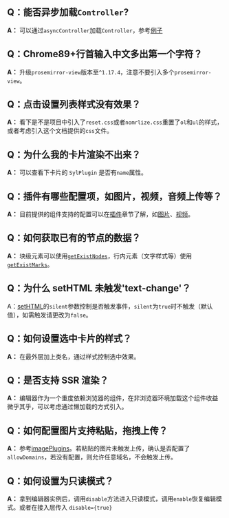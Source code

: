 ## Q：能否异步加载`Controller`?

**A：** 可以通过`asyncController`加载`Controller`，参考[例子](/zh-cn/chapters/syl-plugin?id=基本结构)

## Q：Chrome89+行首输入中文多出第一个字符？

**A：** 升级`prosemirror-view`版本至`^1.17.4`，注意不要引入多个`prosemirror-view`。

## Q：点击设置列表样式没有效果？

**A：** 看下是不是项目中引入了`reset.css`或者`nomrlize.css`重置了`ol`和`ul`的样式，或者考虑引入这个文档提供的`css`文件。

## Q：为什么我的卡片渲染不出来？

**A：** 可以查看下卡片的 `SylPlugin` 是否有`name`属性。

## Q：插件有哪些配置项，如图片，视频，音频上传等？

**A：** 目前提供的组件支持的配置可以在[插件](/zh-cn/plugins/README)章节了解，如[图片](/zh-cn/plugins/image)、[视频](/zh-cn/plugins/video)。

## Q：如何获取已有的节点的数据？

**A：** 块级元素可以使用[`getExistNodes`](/zh-cn/api?id=getexistnodes)，行内元素（文字样式等）使用[`getExistMarks`](/zh-cn/api?id=getexistmarks)。

## Q：为什么 setHTML 未触发'text-change'？

A：[setHTML](/zh-cn/api?id=sethtml)的`silent`参数控制是否触发事件，`silent`为`true`时不触发（默认值），如需触发请更改为`false`。

## Q：如何设置选中卡片的样式？

**A：** 在最外层加上类名，通过样式控制选中效果。

## Q：是否支持 SSR 渲染？

**A：** 编辑器作为一个重度依赖浏览器的组件，在非浏览器环境加载这个组件收益微乎其乎，可以考虑通过懒加载的方式引入。

## Q：如何配置图片支持粘贴，拖拽上传？

**A：** 参考[imagePlugins](/zh-cn/plugins/image)。若粘贴的图片未触发上传，确认是否配置了`allowDomains`，若没有配置，则允许任意域名，不会触发上传。

## Q：如何设置为只读模式？

**A：** 拿到编辑器实例后，调用`disable`方法进入只读模式，调用`enable`恢复编辑模式。或者在接入层传入 `disable={true}`
